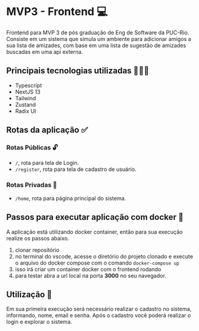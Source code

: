 # MVP3 - Frontend 💻
  Frontend para MVP 3 de pós graduação de Eng de Software da PUC-Rio.
  Consiste em um sistema que simula um ambiente para adicionar amigos a sua lista de amizades, com base em uma lista de sugestão de amizades buscadas em uma api externa.


## Principais tecnologias utilizadas 🧑🏽‍💻
  - Typescript 
  - NextJS 13
  - Tailwind
  - Zustand
  - Radix UI


## Rotas da aplicação ✅
  ### **Rotas Públicas 🔓**
  - `/`, rota para tela de Login.
  - `/register`, rota para tela de cadastro de usuário.
  
  ### **Rotas Privadas 🔐**
  - `/home`, rota para página principal do sistema.



## Passos para executar aplicação com docker 👣
  A aplicação está utilizando docker container, então para sua execução realize os passos abaixo.

  1. clonar repositório
  2. no terminal do vscode, acesse o diretório do projeto clonado e execute o arquivo do docker compose com o comando `docker-compose up`
  3. isso irá criar um container docker com o frontend rodando
  4. para testar abra a url local na porta **3000** no seu navegador.


## Utilização 🚀
  Em sua primeira execução será necessário realizar o cadastro no sistema, informando, nome, email e senha.
  Após o cadastro você poderá realizar o login e explorar o sistema.
